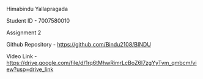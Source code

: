 Himabindu Yallapragada

Student ID - 7007580010

Assignment 2

Github Repository - https://github.com/Bindu2108/BINDU

Video Link - https://drive.google.com/file/d/1rq6tMhwRimrLcBoZ6l7zgYyTvm_qmbcm/view?usp=drive_link


